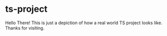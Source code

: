 # ts-project

Hello There!
This is just a depiction of how a real world TS project looks like.
Thanks for visiting.
